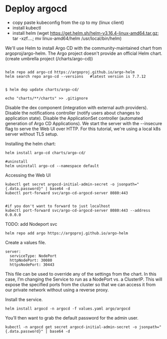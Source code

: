 # Deploy argocd

- copy paste kubeconfig from the cp to my (linux client)
- install kubectl
- install helm (wget https://get.helm.sh/helm-v3.16.4-linux-amd64.tar.gz; tar -xzf....;    mv linux-amd64/helm /usr/local/bin/helm)

We'll use Helm to install Argo CD with the community-maintained chart from argoproj/argo-helm. The Argo project doesn't provide an official Helm chart. (create umbrella project (/charts/argo-cd))
```

helm repo add argo-cd https://argoproj.github.io/argo-helm
helm search repo argo-cd --versions   #latest version is 7.7.12


$ helm dep update charts/argo-cd/

echo "charts/**/charts" >> .gitignore

```

Disable the dex component (integration with external auth providers).
Disable the notifications controller (notify users about changes to application state).
Disable the ApplicationSet controller (automated generation of Argo CD Applications).
We start the server with the --insecure flag to serve the Web UI over HTTP. For this tutorial, we're using a local k8s server without TLS setup.


Installing the helm chart:
```
helm install argo-cd charts/argo-cd/

#uninstall
helm uninstall argo-cd --namespace default
```

Accessing the Web UI
```
kubectl get secret argocd-initial-admin-secret -o jsonpath="{.data.password}" | base64 -d
kubectl port-forward svc/argo-cd-argocd-server 8080:443


#if you don't want to forward to just localhost
kubectl port-forward svc/argo-cd-argocd-server 8080:443 --address 0.0.0.0
```

TODO: add Nodeport svc















```
helm repo add argo https://argoproj.github.io/argo-helm
```

Create a values file.

```
server:
  serviceType: NodePort
  httpNodePort: 30080
  httpsNodePort: 30443
```

This file can be used to override any of the settings from the chart. In this case, I’m changing the Service to run as a NodePort vs. a ClusterIP. This will expose the specified ports from the cluster so that we can access it from our private network without using a reverse proxy.

Install the service.
```
helm install argocd -n argocd -f values.yaml argo/argocd
```

You’ll then want to grab the default password for the admin user.
```
kubectl -n argocd get secret argocd-initial-admin-secret -o jsonpath="{.data.password}" | base64 -d
```
